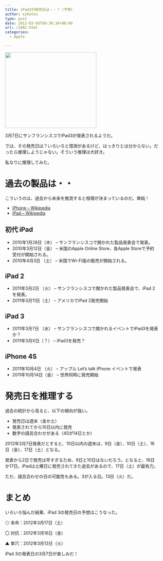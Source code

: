 ```yaml
---
title: iPad3の発売日は・・？（予想）
author: eiKatou
type: post
date: 2012-03-05T09:30:36+00:00
url: /1082.html
categories:
  - Apple

---
```

[<img src="http://eikatou.net/blog/wp-content/uploads/2012/03/201203_ipad3.jpg" alt="" title="201203_ipad3" width="300" height="249" class="alignnone size-full wp-image-1098" />][1]
  
3月7日にサンフランシスコでiPad3が発表されるようだ。

では、その発売日は？いろいろと憶測があるけど、はっきりとは分からない。だったら推理しようじゃない。そういう推理は大好き。

私なりに推理してみた。

<!--more-->

# 過去の製品は・・

こういうのは、過去から未来を推測すると相場が決まっているのだ。単純！

  * [iPhone &#8211; Wikipedia][2]
  * [iPad &#8211; Wikipedia][3]

## 初代 iPad

  * 2010年1月28日（木） &#8211; サンフランシスコで開かれた製品発表会で発表。
  * 2010年3月12日（金） &#8211; 米国のApple Online Store、各Apple Storeで予約受付が開始される。
  * 2010年4月3日 （土） &#8211; 米国でWi-Fi版の販売が開始される。

## iPad 2

  * 2011年3月2日 （火） &#8211; サンフランシスコで開かれた製品発表会で、iPad 2を発表。
  * 2011年3月11日（土） &#8211; アメリカでiPad 2発売開始

## iPad 3

  * 2011年3月7日 （水） &#8211; サンフランシスコで開かれるイベントでiPad3を発表か？
  * 2011年3月X日（？） &#8211; iPad3を発売？

## iPhone 4S

  * 2011年10月4日 （火） &#8211; アップル Let&#8217;s talk iPhone イベントで発表
  * 2011年10月14日（金） &#8211; 世界同時に発売開始

# 発売日を推理する

過去の統計から見ると、以下の傾向が強い。

  * 発売日は週末（金か土）
  * 発表されてから10日以内に発売
  * 数字の語呂合わせがある（4Sが14日とか）

2012年3月7日発表だとすると、10日以内の週末は、9日（金）、10日（土）、16日（金）、17日（土）となる。

発表から2日で発売は早すぎるため、9日と10日はないだろう。となると、16日か17日。iPadは土曜日に発売されてきた過去があるので、17日（土）が最有力。

ただ、語呂合わせの日の可能性もある。3が入る日。13日（火）だ。

# まとめ

いろいろ悩んだ結果、iPad 3の発売日の予想はこうなった。
  
◎ 本命：2012年3月17日（土）
  
〇 対抗：2012年3月16日（金）
  
▲ 単穴：2012年3月13日（火） 

iPad 3の発表日の3月7日が楽しみだ！

 [1]: http://eikatou.net/blog/wp-content/uploads/2012/03/201203_ipad3.jpg
 [2]: http://ja.wikipedia.org/wiki/IPhone
 [3]: http://ja.wikipedia.org/wiki/IPad
